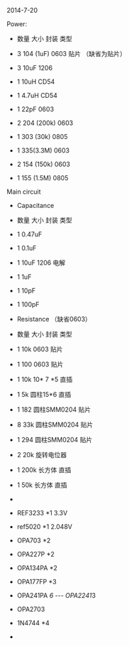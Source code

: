 
2014-7-20

Power:
* 数量  大小     封装    类型  

* 3   104 (1uF)  0603    贴片 （缺省为贴片）
* 3   10uF       1206    
* 1   10uH       CD54   
* 1   4.7uH      CD54
* 1   22pF       0603
* 2   204 (200k) 0603
* 1   303 (30k)  0805
* 1   335(3.3M)  0603
* 2   154 (150k) 0603
* 1   155 (1.5M) 0805


Main circuit

* Capacitance
* 数量  大小     封装    类型  
* 1     0.47uF  
* 1     0.1uF
* 1     10uF     1206    电解
* 1     1uF      
* 1     10pF  
* 1     100pF


* Resistance      （缺省0603）
* 数量  大小     封装        类型  
* 1     10k      0603        贴片
* 1     100      0603        贴片
* 1     10k      10* 7 *5    直插
* 1     5k       圆柱15*6    直插
* 1     182      圆柱SMM0204 贴片
* 8     33k      圆柱SMM0204 贴片
* 1     294      圆柱SMM0204 贴片

* 2     20k      旋转电位器
* 1     200k     长方体      直插
* 1     50k      长方体      直插
* 


* REF3233 *1      3.3V
* ref5020 *1      2.048V
* OPA703 *2
* OPA227P *2
* OPA134PA *2
* OPA177FP *3
* OPA241PA *6 --- OPA2241*3
* OPA2703
* 1N4744 *4
* 
